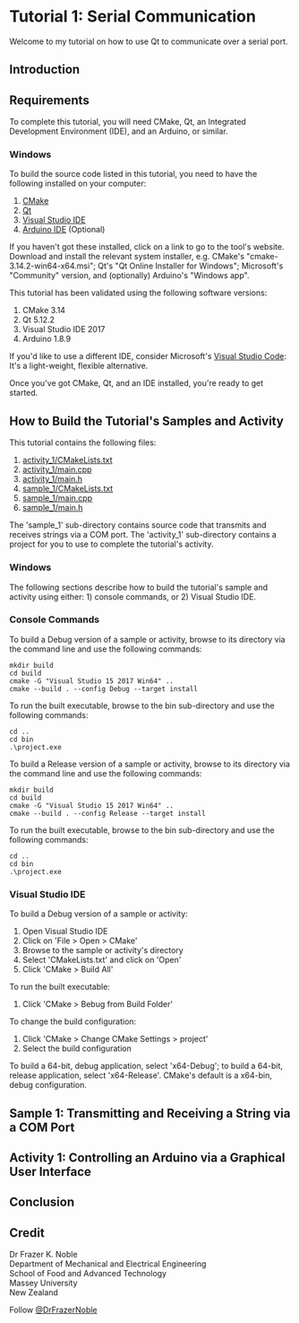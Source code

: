 # Tutorial 1: Serial Communication

Welcome to my tutorial on how to use Qt to communicate over a serial port.

## Introduction

## Requirements

To complete this tutorial, you will need CMake, Qt, an Integrated Development Environment (IDE), and an Arduino, or similar.

### Windows

To build the source code listed in this tutorial, you need to have the following installed on your computer:

1. [CMake](https://cmake.org/)
1. [Qt](https://www.qt.io/)
1. [Visual Studio IDE](https://visualstudio.microsoft.com/)
1. [Arduino IDE](https://www.arduino.cc/) (Optional)

If you haven't got these installed, click on a link to go to the tool's website. Download and install the relevant system installer, e.g. CMake's "cmake-3.14.2-win64-x64.msi"; Qt's "Qt Online Installer for Windows"; Microsoft's "Community" version, and (optionally) Arduino's "Windows app".

This tutorial has been validated using the following software versions:

1. CMake 3.14
1. Qt 5.12.2
1. Visual Studio IDE 2017
1. Arduino 1.8.9

If you'd like to use a different IDE, consider Microsoft's [Visual Studio Code](https://code.visualstudio.com/): It's a light-weight, flexible alternative.

Once you've got CMake, Qt, and an IDE installed, you're ready to get started.

## How to Build the Tutorial's Samples and Activity

This tutorial contains the following files:

1. [activity_1/CMakeLists.txt](./activity_1/CMakeLists.txt)
1. [activity_1/main.cpp](./activity_1/main.cpp)
1. [activity_1/main.h](./activity_1/main.h)
1. [sample_1/CMakeLists.txt](./sample_1/CMakeLists.txt)
1. [sample_1/main.cpp](./sample_1/main.cpp)
1. [sample_1/main.h](./sample_1/main.h)

The 'sample_1' sub-directory contains source code that transmits and receives strings via a COM port. The 'activity_1' sub-directory contains a project for you to use to complete the tutorial's activity.

### Windows

The following sections describe how to build the tutorial's sample and activity using either: 1) console commands, or 2) Visual Studio IDE.

### Console Commands

To build a Debug version of a sample or activity, browse to its directory via the command line and use the following commands:

    mkdir build
    cd build
    cmake -G "Visual Studio 15 2017 Win64" ..
    cmake --build . --config Debug --target install

To run the built executable, browse to the bin sub-directory and use the following commands:

    cd ..
    cd bin
    .\project.exe

To build a Release version of a sample or activity, browse to its directory via the command line and use the following commands:

    mkdir build
    cd build
    cmake -G "Visual Studio 15 2017 Win64" ..
    cmake --build . --config Release --target install

To run the built executable, browse to the bin sub-directory and use the following commands:

    cd ..
    cd bin
    .\project.exe

### Visual Studio IDE

To build a Debug version of a sample or activity:

1. Open Visual Studio IDE
1. Click on 'File > Open > CMake'
1. Browse to the sample or activity's directory
1. Select 'CMakeLists.txt' and click on 'Open'
1. Click 'CMake > Build All'

To run the built executable:

1. Click 'CMake > Bebug from Build Folder'

To change the build configuration:

1. Click 'CMake > Change CMake Settings > project'
1. Select the build configuration

To build a 64-bit, debug application, select 'x64-Debug'; to build a 64-bit, release application, select 'x64-Release'. CMake's default is a x64-bin, debug configuration.

## Sample 1: Transmitting and Receiving a String via a COM Port

## Activity 1: Controlling an Arduino via a Graphical User Interface


## Conclusion

## Credit

Dr Frazer K. Noble  
Department of Mechanical and Electrical Engineering  
School of Food and Advanced Technology  
Massey University  
New Zealand  

Follow <a href="http://twitter.com/DrFrazerNoble" class="twitter-follow-button" data-show-count="false">@DrFrazerNoble</a>
<script src="http://platform.twitter.com/widgets.js" type="text/javascript"></script>